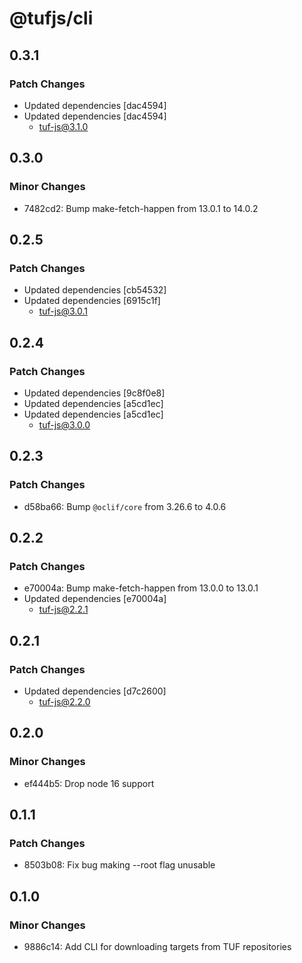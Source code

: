 # @tufjs/cli

## 0.3.1

### Patch Changes

- Updated dependencies [dac4594]
- Updated dependencies [dac4594]
  - tuf-js@3.1.0

## 0.3.0

### Minor Changes

- 7482cd2: Bump make-fetch-happen from 13.0.1 to 14.0.2

## 0.2.5

### Patch Changes

- Updated dependencies [cb54532]
- Updated dependencies [6915c1f]
  - tuf-js@3.0.1

## 0.2.4

### Patch Changes

- Updated dependencies [9c8f0e8]
- Updated dependencies [a5cd1ec]
- Updated dependencies [a5cd1ec]
  - tuf-js@3.0.0

## 0.2.3

### Patch Changes

- d58ba66: Bump `@oclif/core` from 3.26.6 to 4.0.6

## 0.2.2

### Patch Changes

- e70004a: Bump make-fetch-happen from 13.0.0 to 13.0.1
- Updated dependencies [e70004a]
  - tuf-js@2.2.1

## 0.2.1

### Patch Changes

- Updated dependencies [d7c2600]
  - tuf-js@2.2.0

## 0.2.0

### Minor Changes

- ef444b5: Drop node 16 support

## 0.1.1

### Patch Changes

- 8503b08: Fix bug making --root flag unusable

## 0.1.0

### Minor Changes

- 9886c14: Add CLI for downloading targets from TUF repositories
